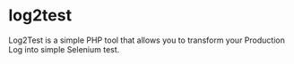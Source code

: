 # log2test
Log2Test is a simple PHP tool that allows you to transform your Production Log into simple Selenium test.
